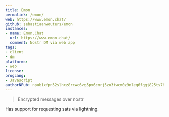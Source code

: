 ```yaml
---
title: Emon
permalink: /emon/
web: https://www.emon.chat/
github: sebastiaanwouters/emon
instances:
- name: Emon.Chat
  url: https://www.emon.chat/
  comment: Nostr DM via web app
tags:
- client
- dm
platforms:
- web
license:
progLang:
- Javascript
authorNPub: npub1xfpn52slhcz8rcwc6vg5px6cmrj5zu3twcm0z9nleq6fqgj825ts78h0sd 
---
```


> Encrypted messages over nostr

Has support for requesting sats via lightning.

